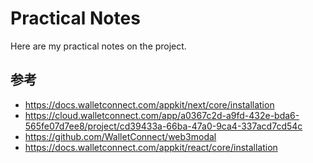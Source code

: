 # Practical Notes

Here are my practical notes on the project.

## 参考

- <https://docs.walletconnect.com/appkit/next/core/installation>
- <https://cloud.walletconnect.com/app/a0367c2d-a9fd-432e-bda6-565fe07d7ee8/project/cd39433a-66ba-47a0-9ca4-337acd7cd54c>
- <https://github.com/WalletConnect/web3modal>
- <https://docs.walletconnect.com/appkit/react/core/installation>
